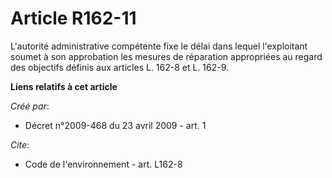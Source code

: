 # Article R162-11

L'autorité administrative compétente fixe le délai dans lequel l'exploitant soumet à son approbation les mesures de
réparation appropriées au regard des objectifs définis aux articles L. 162-8 et L. 162-9.

**Liens relatifs à cet article**

_Créé par_:

  - Décret n°2009-468 du 23 avril 2009 - art. 1

_Cite_:

  - Code de l'environnement - art. L162-8
